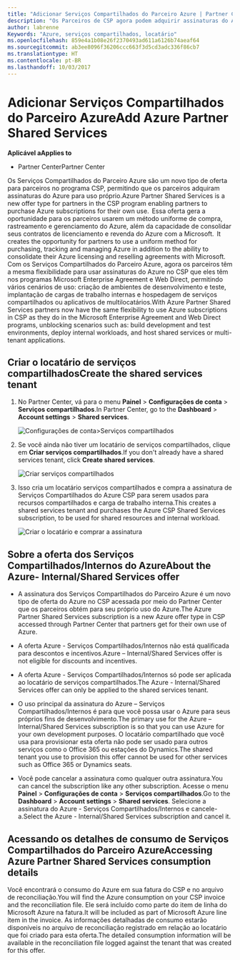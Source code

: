 ```yaml
---
title: "Adicionar Serviços Compartilhados do Parceiro Azure | Partner Center"
description: "Os Parceiros de CSP agora podem adquirir assinaturas do Azure para uso próprio."
author: labrenne
Keywords: "Azure, serviços compartilhados, locatário"
ms.openlocfilehash: 859e4a1b08e26f2370493ad611a6126b74aeaf64
ms.sourcegitcommit: ab3ee8096f36206ccc663f3d5cd3adc336f86cb7
ms.translationtype: HT
ms.contentlocale: pt-BR
ms.lasthandoff: 10/03/2017
---
```

# <a name="add-azure-partner-shared-services"></a><span data-ttu-id="de765-104">Adicionar Serviços Compartilhados do Parceiro Azure</span><span class="sxs-lookup"><span data-stu-id="de765-104">Add Azure Partner Shared Services</span></span>

**<span data-ttu-id="de765-105">Aplicável a</span><span class="sxs-lookup"><span data-stu-id="de765-105">Applies to</span></span>**

-  <span data-ttu-id="de765-106">Partner Center</span><span class="sxs-lookup"><span data-stu-id="de765-106">Partner Center</span></span>

<span data-ttu-id="de765-107">Os Serviços Compartilhados do Parceiro Azure são um novo tipo de oferta para parceiros no programa CSP, permitindo que os parceiros adquiram assinaturas do Azure para uso próprio.</span><span class="sxs-lookup"><span data-stu-id="de765-107">Azure Partner Shared Services is a new offer type for partners in the CSP program enabling partners to purchase Azure subscriptions for their own use.</span></span><span data-ttu-id="de765-108">  Essa oferta gera a oportunidade para os parceiros usarem um método uniforme de compra, rastreamento e gerenciamento do Azure, além da capacidade de consolidar seus contratos de licenciamento e revenda do Azure com a Microsoft.</span><span class="sxs-lookup"><span data-stu-id="de765-108">  It creates the opportunity for partners to use a uniform method for purchasing, tracking and managing Azure in addition to the ability to consolidate their Azure licensing and reselling agreements with Microsoft.</span></span> <span data-ttu-id="de765-109">Com os Serviços Compartilhados do Parceiro Azure, agora os parceiros têm a mesma flexibilidade para usar assinaturas do Azure no CSP que eles têm nos programas Microsoft Enterprise Agreement e Web Direct, permitindo vários cenários de uso: criação de ambientes de desenvolvimento e teste, implantação de cargas de trabalho internas e hospedagem de serviços compartilhados ou aplicativos de multilocatários.</span><span class="sxs-lookup"><span data-stu-id="de765-109">With Azure Partner Shared Services partners now have the same flexibility to use Azure subscriptions in CSP as they do in the Microsoft Enterprise Agreement and Web Direct programs, unblocking scenarios such as:  build development and test environments, deploy internal workloads, and host shared services or multi-tenant applications.</span></span>  

## <a name="create-the-shared-services-tenant"></a><span data-ttu-id="de765-110">Criar o locatário de serviços compartilhados</span><span class="sxs-lookup"><span data-stu-id="de765-110">Create the shared services tenant</span></span>

1. <span data-ttu-id="de765-111">No Partner Center, vá para o menu **Painel** > **Configurações de conta** > **Serviços compartilhados**.</span><span class="sxs-lookup"><span data-stu-id="de765-111">In Partner Center, go to the **Dashboard** > **Account settings** > **Shared services**.</span></span>

    ![**Configurações de conta**>**Serviços compartilhados**](images/sharedservices2.png)

2. <span data-ttu-id="de765-113">Se você ainda não tiver um locatário de serviços compartilhados, clique em **Criar serviços compartilhados**.</span><span class="sxs-lookup"><span data-stu-id="de765-113">If you don't already have a shared services tenant, click **Create shared services**.</span></span>

    ![Criar serviços compartilhados](images/sharedservices3.png)

3. <span data-ttu-id="de765-115">Isso cria um locatário serviços compartilhados e compra a assinatura de Serviços Compartilhados do Azure CSP para serem usados para recursos compartilhados e carga de trabalho interna.</span><span class="sxs-lookup"><span data-stu-id="de765-115">This creates a shared services tenant and purchases the Azure CSP Shared Services subscription, to be used for shared resources and internal workload.</span></span>

    ![Criar o locatário e comprar a assinatura](images/sharedservices5.png)

## <a name="about-the-azure--internalshared-services-offer"></a><span data-ttu-id="de765-117">Sobre a oferta dos Serviços Compartilhados/Internos do Azure</span><span class="sxs-lookup"><span data-stu-id="de765-117">About the Azure- Internal/Shared Services offer</span></span>

- <span data-ttu-id="de765-118">A assinatura dos Serviços Compartilhados do Parceiro Azure é um novo tipo de oferta do Azure no CSP acessada por meio do Partner Center que os parceiros obtém para seu próprio uso do Azure.</span><span class="sxs-lookup"><span data-stu-id="de765-118">The Azure Partner Shared Services subscription is a new Azure offer type in CSP accessed through Partner Center that partners get for their own use of Azure.</span></span> 

- <span data-ttu-id="de765-119">A oferta Azure - Serviços Compartilhados/Internos não está qualificada para descontos e incentivos.</span><span class="sxs-lookup"><span data-stu-id="de765-119">Azure – Internal/Shared Services offer is not eligible for discounts and incentives.</span></span>

- <span data-ttu-id="de765-120">A oferta Azure - Serviços Compartilhados/Internos só pode ser aplicada ao locatário de serviços compartilhados.</span><span class="sxs-lookup"><span data-stu-id="de765-120">The Azure - Internal/Shared Services offer can only be applied to the shared services tenant.</span></span>

- <span data-ttu-id="de765-121">O uso principal da assinatura do Azure – Serviços Compartilhados/Internos é para que você possa usar o Azure para seus próprios fins de desenvolvimento.</span><span class="sxs-lookup"><span data-stu-id="de765-121">The primary use for the Azure – Internal/Shared Services subscription is so that you can use Azure for your own development purposes.</span></span> <span data-ttu-id="de765-122">O locatário compartilhado que você usa para provisionar esta oferta não pode ser usado para outros serviços como o Office 365 ou estações do Dynamics.</span><span class="sxs-lookup"><span data-stu-id="de765-122">The shared tenant you use to provision this offer cannot be used for other services such as Office 365 or Dynamics seats.</span></span> 

- <span data-ttu-id="de765-123">Você pode cancelar a assinatura como qualquer outra assinatura.</span><span class="sxs-lookup"><span data-stu-id="de765-123">You can cancel the subscription like any other subscription.</span></span> <span data-ttu-id="de765-124">Acesse o menu **Painel** > **Configurações de conta** > **Serviços compartilhados**.</span><span class="sxs-lookup"><span data-stu-id="de765-124">Go to the **Dashboard** > **Account settings** > **Shared services**.</span></span> <span data-ttu-id="de765-125">Selecione a assinatura do Azure - Serviços Compartilhados/Internos e cancele-a.</span><span class="sxs-lookup"><span data-stu-id="de765-125">Select the Azure - Internal/Shared Services subscription and cancel it.</span></span>

## <a name="accessing-azure-partner-shared-services-consumption-details"></a><span data-ttu-id="de765-126">Acessando os detalhes de consumo de Serviços Compartilhados do Parceiro Azure</span><span class="sxs-lookup"><span data-stu-id="de765-126">Accessing Azure Partner Shared Services consumption details</span></span>

<span data-ttu-id="de765-127">Você encontrará o consumo do Azure em sua fatura do CSP e no arquivo de reconciliação.</span><span class="sxs-lookup"><span data-stu-id="de765-127">You will find the Azure consumption on your CSP invoice and the reconciliation file.</span></span> <span data-ttu-id="de765-128">Ele será incluído como parte do item de linha do Microsoft Azure na fatura.</span><span class="sxs-lookup"><span data-stu-id="de765-128">It will be included as part of Microsoft Azure line item in the invoice.</span></span> <span data-ttu-id="de765-129">As informações detalhadas de consumo estarão disponíveis no arquivo de reconciliação registrado em relação ao locatário que foi criado para esta oferta.</span><span class="sxs-lookup"><span data-stu-id="de765-129">The detailed consumption information will be available in the reconciliation file logged against the tenant that was created for this offer.</span></span> 

 



